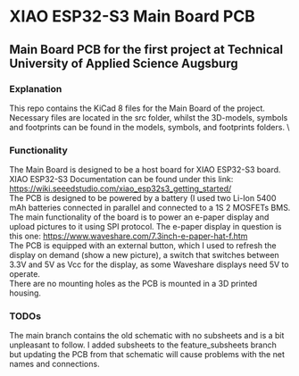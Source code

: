 # XIAO ESP32-S3 Main Board PCB
## Main Board PCB for the first project at Technical University of Applied Science Augsburg
### Explanation
This repo contains the KiCad 8 files for the Main Board of the project. \
Necessary files are located in the src folder, whilst the 3D-models, symbols and footprints can be found in the models, symbols, and footprints folders. \
### Functionality
The Main Board is designed to be a host board for XIAO ESP32-S3 board. 
XIAO ESP32-S3 Documentation can be found under this link: https://wiki.seeedstudio.com/xiao_esp32s3_getting_started/ \
The PCB is designed to be powered by a battery (I used two Li-Ion 5400 mAh batteries connected in parallel and connected to a 1S 2 MOSFETs BMS. \
The main functionality of the board is to power an e-paper display and upload pictures to it using SPI protocol. The e-paper display in question is this one: https://www.waveshare.com/7.3inch-e-paper-hat-f.htm \
The PCB is equipped with an external button, which I used to refresh the display on demand (show a new picture), a switch that switches between 3.3V and 5V as Vcc for the display, as some Waveshare displays need 5V to operate. \
There are no mounting holes as the PCB is mounted in a 3D printed housing.
### TODOs
The main branch contains the old schematic with no subsheets and is a bit unpleasant to follow. I added subsheets to the feature_subsheets branch but updating the PCB from that schematic will cause problems with the net names and connections.
